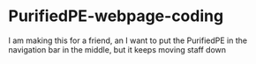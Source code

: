 # PurifiedPE-webpage-coding
I am making this for a friend, an I want to put the PurifiedPE in the navigation bar in the middle, but it keeps moving staff down
